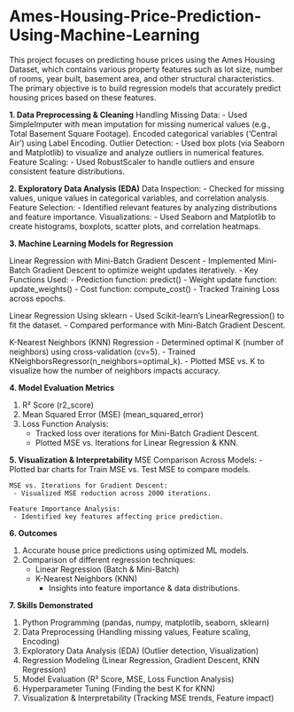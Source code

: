 # Ames-Housing-Price-Prediction-Using-Machine-Learning
This project focuses on predicting house prices using the Ames Housing Dataset, which contains various property features such as lot size, number of rooms, year built, basement area, and other structural characteristics. The primary objective is to build regression models that accurately predict housing prices based on these features.

**1. Data Preprocessing & Cleaning**
   Handling Missing Data:
    - Used SimpleImputer with mean imputation for missing numerical values (e.g., Total Basement Square Footage).
      Encoded categorical variables (‘Central Air’) using Label Encoding.
   Outlier Detection:
    - Used box plots (via Seaborn and Matplotlib) to visualize and analyze outliers in numerical features.
   Feature Scaling:
    - Used RobustScaler to handle outliers and ensure consistent feature distributions.

 **2. Exploratory Data Analysis (EDA)**
    Data Inspection:
     - Checked for missing values, unique values in categorical variables, and correlation analysis.
    Feature Selection:
     - Identified relevant features by analyzing distributions and feature importance.
    Visualizations:
     - Used Seaborn and Matplotlib to create histograms, boxplots, scatter plots, and correlation heatmaps.
   
**3. Machine Learning Models for Regression**

   Linear Regression with Mini-Batch Gradient Descent
    - Implemented Mini-Batch Gradient Descent to optimize weight updates iteratively.
    - Key Functions Used:
       - Prediction function: predict()
       - Weight update function: update_weights()
       - Cost function: compute_cost()
    - Tracked Training Loss across epochs.
   
   Linear Regression Using sklearn
    - Used Scikit-learn’s LinearRegression() to fit the dataset.
    - Compared performance with Mini-Batch Gradient Descent.

   K-Nearest Neighbors (KNN) Regression
    - Determined optimal K (number of neighbors) using cross-validation (cv=5).
    - Trained KNeighborsRegressor(n_neighbors=optimal_k).
    - Plotted MSE vs. K to visualize how the number of neighbors impacts accuracy.
  
**4. Model Evaluation Metrics**
   1. R² Score (r2_score)
   2. Mean Squared Error (MSE) (mean_squared_error)
   3. Loss Function Analysis:
       - Tracked loss over iterations for Mini-Batch Gradient Descent.
       - Plotted MSE vs. Iterations for Linear Regression & KNN.

**5. Visualization & Interpretability**
    MSE Comparison Across Models:
     - Plotted bar charts for Train MSE vs. Test MSE to compare models.

    MSE vs. Iterations for Gradient Descent:
     - Visualized MSE reduction across 2000 iterations.

    Feature Importance Analysis:
     - Identified key features affecting price prediction.

**6. Outcomes**
   1. Accurate house price predictions using optimized ML models.
   2. Comparison of different regression techniques:
       - Linear Regression (Batch & Mini-Batch)
       - K-Nearest Neighbors (KNN)
           - Insights into feature importance & data distributions.


**7. Skills Demonstrated**
   1. Python Programming (pandas, numpy, matplotlib, seaborn, sklearn)
   2. Data Preprocessing (Handling missing values, Feature scaling, Encoding)
   3. Exploratory Data Analysis (EDA) (Outlier detection, Visualization)
   4. Regression Modeling (Linear Regression, Gradient Descent, KNN Regression)
   5. Model Evaluation (R² Score, MSE, Loss Function Analysis)
   6. Hyperparameter Tuning (Finding the best K for KNN)
   7. Visualization & Interpretability (Tracking MSE trends, Feature impact)
